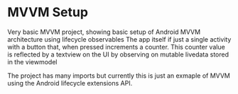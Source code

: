 # MVVM Setup
Very basic MVVM project, showing basic setup of Android MVVM architecture using lifecycle observables
The app itself if just a single activity with a button that, when pressed increments a counter. This counter value is reflected by a textview on the UI by observing on mutable livedata stored in the viewmodel

The project has many imports but currently this is just an exmaple of MVVM using the Android lifecycle extensions API.
